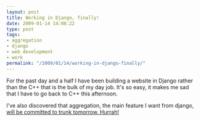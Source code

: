```yaml
---
layout: post
title: Working in Django, finally!
date: 2009-01-14 14:08:22
type: post
tags:
- aggregation
- django
- web development
- work
permalink: "/2009/01/14/working-in-django-finally/"
---
```

For the past day and a half I have been building a website in Django rather than the C++ that is the bulk of my day job.
It's so easy, it makes me sad that I have to go back to C++ this afternoon.

I've also discovered that aggregation, the main feature I want from django,
<a href="http://groups.google.com/group/django-developers/t/2167b4b877027317?hl=en">will be committed to trunk tomorrow. Hurrah!
